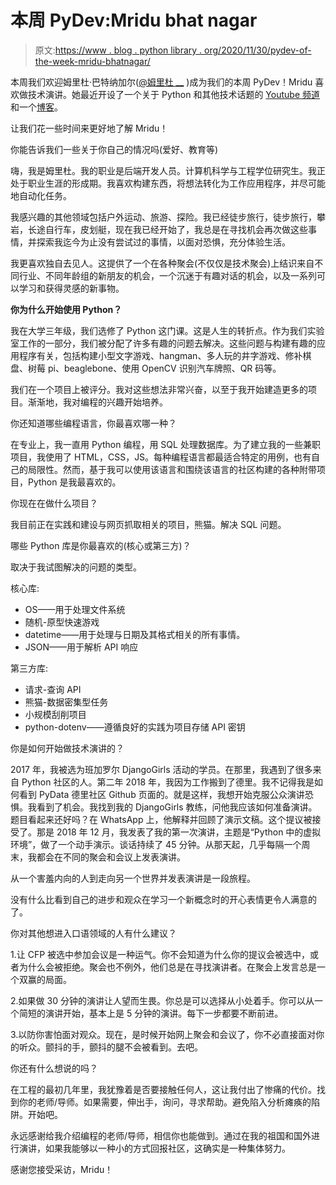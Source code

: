 # 本周 PyDev:Mridu bhat nagar

> 原文:[https://www . blog . python library . org/2020/11/30/pydev-of-the-week-mridu-bhatnagar/](https://www.blog.pythonlibrary.org/2020/11/30/pydev-of-the-week-mridu-bhatnagar/)

本周我们欢迎姆里杜·巴特纳加尔([@姆里杜 __](https://twitter.com/mridu__) )成为我们的本周 PyDev！Mridu 喜欢做技术演讲。她最近开设了一个关于 Python 和其他技术话题的 [Youtube 频道](https://www.youtube.com/channel/UCqtTmXq29s1CFEzU1wKtMOw/)和一个[博客](https://www.mridubhatnagar.in/)。

让我们花一些时间来更好地了解 Mridu！

你能告诉我们一些关于你自己的情况吗(爱好、教育等)

嗨，我是姆里杜。我的职业是后端开发人员。计算机科学与工程学位研究生。我正处于职业生涯的形成期。我喜欢构建东西，将想法转化为工作应用程序，并尽可能地自动化任务。

我感兴趣的其他领域包括户外运动、旅游、探险。我已经徒步旅行，徒步旅行，攀岩，长途自行车，皮划艇，现在我已经开始了，我总是在寻找机会再次做这些事情，并探索我迄今为止没有尝试过的事情，以面对恐惧，充分体验生活。

我更喜欢独自去见人。这提供了一个在各种聚会(不仅仅是技术聚会)上结识来自不同行业、不同年龄组的新朋友的机会，一个沉迷于有趣对话的机会，以及一系列可以学习和获得灵感的新事物。

**你为什么开始使用 Python？**

我在大学三年级，我们选修了 Python 这门课。这是人生的转折点。作为我们实验室工作的一部分，我们被分配了许多有趣的问题去解决。这些问题与构建有趣的应用程序有关，包括构建小型文字游戏、hangman、多人玩的井字游戏、修补棋盘、树莓 pi、beaglebone、使用 OpenCV 识别汽车牌照、QR 码等。

我们在一个项目上被评分。我对这些想法非常兴奋，以至于我开始建造更多的项目。渐渐地，我对编程的兴趣开始培养。

你还知道哪些编程语言，你最喜欢哪一种？

在专业上，我一直用 Python 编程，用 SQL 处理数据库。为了建立我的一些兼职项目，我使用了 HTML，CSS，JS。每种编程语言都最适合特定的用例，也有自己的局限性。然而，基于我可以使用该语言和围绕该语言的社区构建的各种附带项目，Python 是我最喜欢的。

你现在在做什么项目？

我目前正在实践和建设与网页抓取相关的项目，熊猫。解决 SQL 问题。

哪些 Python 库是你最喜欢的(核心或第三方)？

取决于我试图解决的问题的类型。

核心库:

*   OS——用于处理文件系统
*   随机-原型快速游戏
*   datetime——用于处理与日期及其格式相关的所有事情。
*   JSON——用于解析 API 响应

第三方库:

*   请求-查询 API
*   熊猫-数据密集型任务
*   小规模刮削项目
*   python-dotenv——遵循良好的实践为项目存储 API 密钥

你是如何开始做技术演讲的？

2017 年，我被选为班加罗尔 DjangoGirls 活动的学员。在那里，我遇到了很多来自 Python 社区的人。第二年 2018 年，我因为工作搬到了德里。我不记得我是如何看到 PyData 德里社区 Github 页面的。就是这样，我想开始克服公众演讲恐惧。我看到了机会。我找到我的 DjangoGirls 教练，问他我应该如何准备演讲。题目看起来还好吗？在 WhatsApp 上，他解释并回顾了演示文稿。这个提议被接受了。那是 2018 年 12 月，我发表了我的第一次演讲，主题是“Python 中的虚拟环境”，做了一个动手演示。谈话持续了 45 分钟。从那天起，几乎每隔一个周末，我都会在不同的聚会和会议上发表演讲。

从一个害羞内向的人到走向另一个世界并发表演讲是一段旅程。

没有什么比看到自己的进步和观众在学习一个新概念时的开心表情更令人满意的了。

你对其他想进入口语领域的人有什么建议？

1.让 CFP 被选中参加会议是一种运气。你不会知道为什么你的提议会被选中，或者为什么会被拒绝。聚会也不例外，他们总是在寻找演讲者。在聚会上发言总是一个双赢的局面。

2.如果做 30 分钟的演讲让人望而生畏。你总是可以选择从小处着手。你可以从一个简短的演讲开始，基本上是 5 分钟的演讲。每下一步都要不断前进。

3.以防你害怕面对观众。现在，是时候开始网上聚会和会议了，你不必直接面对你的听众。颤抖的手，颤抖的腿不会被看到。去吧。

你还有什么想说的吗？

在工程的最初几年里，我犹豫着是否要接触任何人，这让我付出了惨痛的代价。找到你的老师/导师。如果需要，伸出手，询问，寻求帮助。避免陷入分析瘫痪的陷阱。开始吧。

永远感谢给我介绍编程的老师/导师，相信你也能做到。通过在我的祖国和国外进行演讲，如果我能够以一种小的方式回报社区，这确实是一种集体努力。

感谢您接受采访，Mridu！